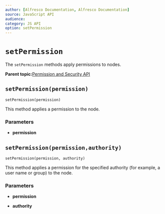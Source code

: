 ```yaml
---
author: [Alfresco Documentation, Alfresco Documentation]
source: JavaScript API
audience: 
category: JS API
option: setPermission
---
```


# `setPermission`

The `setPermission` methods apply permissions to nodes.

**Parent topic:**[Permission and Security API](../references/API-JS-PermissionSecurity.md)

## `setPermission(permission)`

`setPermission(permission)`

This method applies a permission to the node.

### Parameters

-   **permission**

## `setPermission(permission,authority)`

`setPermission(permission, authority)`

This method applies a permission for the specified authority \(for example, a user name or group\) to the node.

### Parameters

-   **permission**

-   **authority**


